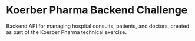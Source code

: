 # Koerber Pharma Backend Challenge
Backend API for managing hospital consults, patients, and doctors, created as part of the Koerber Pharma technical exercise.
